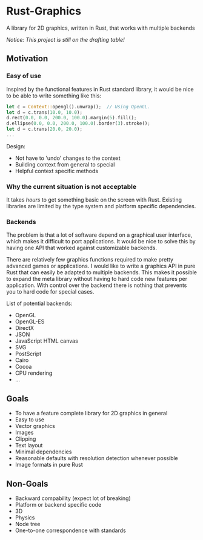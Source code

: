 Rust-Graphics
=============

A library for 2D graphics, written in Rust, that works with multiple backends

*Notice: This project is still on the drafting table!*

## Motivation

### Easy of use

Inspired by the functional features in Rust standard library,
it would be nice to be able to write something like this:

```Rust
let c = Context::opengl().unwrap();  // Using OpenGL.
let d = c.trans(10.0, 10.0);
d.rect(0.0, 0.0, 200.0, 100.0).margin(5).fill();
d.ellipse(0.0, 0.0, 200.0, 100.0).border(3).stroke();
let d = c.trans(20.0, 20.0);
...
```

Design:

* Not have to 'undo' changes to the context
* Building context from general to special
* Helpful context specific methods

### Why the current situation is not acceptable

It takes *hours* to get something basic on the screen with Rust. Existing libraries are limited by the type system and platform specific dependencies.

### Backends

The problem is that a lot of software depend on a graphical user interface, which makes it difficult to port applications. It would be nice to solve this by having one API that worked against customizable backends.

There are relatively few graphics functions required to make pretty advanced games or applications. I would like to write a graphics API in pure Rust that can easily be adapted to multiple backends. This makes it possible to expand the meta library without having to hard code new features per application. With control over the backend there is nothing that prevents you to hard code for special cases.

List of potential backends:

* OpenGL
* OpenGL-ES
* DirectX
* JSON
* JavaScript HTML canvas
* SVG
* PostScript
* Cairo
* Cocoa
* CPU rendering
* ...

## Goals

* To have a feature complete library for 2D graphics in general
* Easy to use
* Vector graphics
* Images
* Clipping
* Text layout
* Minimal dependencies
* Reasonable defaults with resolution detection whenever possible
* Image formats in pure Rust

## Non-Goals

* Backward compability (expect lot of breaking)
* Platform or backend specific code
* 3D
* Physics
* Node tree
* One-to-one correspondence with standards

